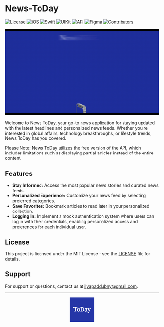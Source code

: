# News-ToDay

[![License](https://img.shields.io/badge/license-MIT-blue?style=for-the-badge)](LICENSE)
[![iOS](https://img.shields.io/badge/iOS%20version-15_%2B-orange?style=for-the-badge&logoColor=white)](https://developer.apple.com/iOS)
[![Swift](https://img.shields.io/badge/swift-5.7-brightgreen?style=for-the-badge&logo=swift&logoColor=white)](https://swift.org)
[![UIKit](https://img.shields.io/badge/UIKit-pink?style=for-the-badge&logoColor=white)](https://developer.apple.com/documentation/uikit)
[![API](https://img.shields.io/badge/News-API-teal?style=for-the-badge)](https://newsapi.org/)
[![Figma](https://img.shields.io/badge/Figma-Style_Guide-brightgreen?style=for-the-badge&logo=figma&logoColor=white)](https://www.figma.com/file/1RuiQp6e7KzxUkQrT0BlSy/Challenge-%E2%84%962-%22NewsToDay-App%22?type=design&node-id=0-1&mode=design&t=tQXQyniJLE4LCzFc-0)
[![Contributors](https://img.shields.io/badge/Contributors-4-cyan?style=for-the-badge&logoColor=white)](https://github.com/ilyapaddubny/News-ToDay/graphs/contributors) 

![Your GIF](https://github.com/ilyapaddubny/News-ToDay/blob/develop/NewsToDayPromo.gif)

Welcome to News ToDay, your go-to news application for staying updated with the latest headlines and personalized news feeds. Whether you're interested in global affairs, technology breakthroughs, or lifestyle trends, News ToDay has you covered.

Please Note: News ToDay utilizes the free version of the API, which includes limitations such as displaying partial articles instead of the entire content.

## Features

- **Stay Informed:** Access the most popular news stories and curated news feeds.
- **Personalized Experience:** Customize your news feed by selecting preferred categories.
- **Save Favorites:** Bookmark articles to read later in your personalized collection.
- **Logging In:** Implement a mock authentication system where users can log in with their credentials, enabling personalized access and preferences for each individual user.

## License

This project is licensed under the MIT License - see the [LICENSE](LICENSE) file for details.

## Support

For support or questions, contact us at [ilyapaddubny@gmail.com](mailto:ilyapaddubny@gmail.com).

---
<p align="center">
  <img src="https://github.com/ilyapaddubny/News-ToDay/blob/develop/News%20ToDay/Resources/Assets.xcassets/AppIcon.appiconset/AppIcon~ios-marketing.png" width="80" alt="App Icon">
</p>
